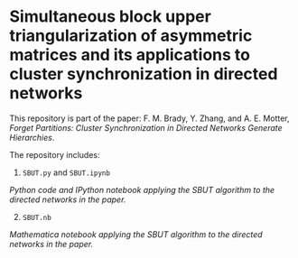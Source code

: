 # Simultaneous block upper triangularization of asymmetric matrices and its applications to cluster synchronization in directed networks

This repository is part of the paper: F. M. Brady, Y. Zhang, and A. E. Motter, _Forget Partitions: Cluster Synchronization in Directed Networks Generate Hierarchies_.

The repository includes:
1. `SBUT.py` and `SBUT.ipynb`

  _Python code and IPython notebook applying the SBUT algorithm to the directed networks in the paper._

2. `SBUT.nb`

  _Mathematica notebook applying the SBUT algorithm to the directed networks in the paper._

